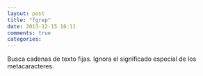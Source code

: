 ```yaml
---
layout: post
title: "fgrep"
date: 2013-12-15 16:11
comments: true
categories: 
---
```

Busca cadenas de texto fijas. Ignora el significado especial de los metacaracteres. 

